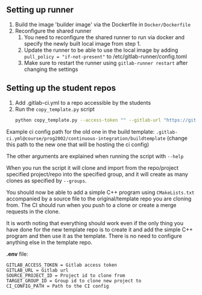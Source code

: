 ## Setting up runner
1. Build the image 'builder image' via the Dockerfile in `Docker/Dockerfile`
2. Reconfigure the shared runner
    1. You need to reconfigure the shared runner to run via docker and specify the newly built local image from step 1.
	2. Update the runner to be able to use the local image by adding `pull_policy = "if-not-present"` to /etc/gitlab-runner/config.toml
    3. Make sure to restart the runner using `gitlab-runner restart` after changing the settings
## Setting up the student repos
1. Add .gitlab-ci.yml to a repo accessible by the students
2. Run the `copy_template.py` script
    ``` bash
    python copy_template.py --access-token "" --gitlab-url "https://git.gvk.idi.ntnu.no" --ci-config-path ".gitlab-ci.yml@path-to-repo" --project-id 5 --target-group-id 20 --groups 3
    ```

Example ci config path for the old one in the build template: `.gitlab-ci.yml@course/prog2002/continuous-integration/buildtemplate` (change this path to the new one that will be hosting the ci config)

The other arguments are explained when running the script with `--help`

When you run the script it will clone and import from the repo/project specified project/repo into the specified group, and it will create as many clones as specified by `--groups`.

You should now be able to add a simple C++ program using `CMakeLists.txt` accompanied by a source file to the original/template repo you are cloning from. The CI should run when you push to a clone or create a merge requests in the clone.

It is worth noting that everything should work even if the only thing you have done for the new template repo is to create it and add the simple C++ program and then use it as the template. There is no need to configure anything else in the template repo.


**.env** file:
```
GITLAB_ACCESS_TOKEN = Gitlab access token
GITLAB_URL = Gitlab url
SOURCE_PROJECT_ID = Project id to clone from
TARGET_GROUP_ID = Group id to clone new project to
CI_CONFIG_PATH = Path to the CI config
```